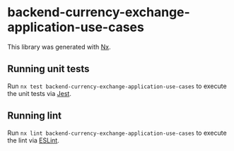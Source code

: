 # backend-currency-exchange-application-use-cases

This library was generated with [Nx](https://nx.dev).

## Running unit tests

Run `nx test backend-currency-exchange-application-use-cases` to execute the unit tests via [Jest](https://jestjs.io).

## Running lint

Run `nx lint backend-currency-exchange-application-use-cases` to execute the lint via [ESLint](https://eslint.org/).
